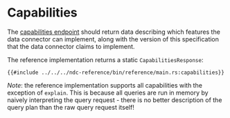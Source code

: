 # Capabilities

The [capabilities endpoint](../specification/capabilities.md) should return data describing which features the data connector can implement, along with the version of this specification that the data connector claims to implement.

The reference implementation returns a static `CapabilitiesResponse`:

```rust,no_run,noplayground
{{#include ../../../ndc-reference/bin/reference/main.rs:capabilities}}
```

_Note_: the reference implementation supports all capabilities with the exception of `explain`. This is because all queries are run in memory by naively interpreting the query request - there is no better description of the query plan than the raw query request itself!